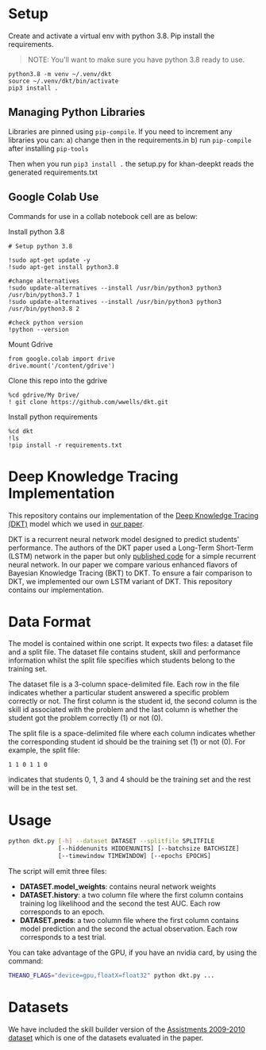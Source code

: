 # Setup

Create and activate a virtual env with python 3.8.   Pip install the requirements.

> NOTE:   You'll want to make sure you have python 3.8 ready to use.

```
python3.8 -m venv ~/.venv/dkt
source ~/.venv/dkt/bin/activate
pip3 install .
```

## Managing Python Libraries

Libraries are pinned using `pip-compile`.   If you need to increment any libraries you can:
a) change then in the requirements.in
b) run `pip-compile` after installing `pip-tools`

Then when you run `pip3 install .` the setup.py for khan-deepkt reads the generated requirements.txt


## Google Colab Use

Commands for use in a collab notebook cell are as below:

Install python 3.8
```
# Setup python 3.8

!sudo apt-get update -y
!sudo apt-get install python3.8

#change alternatives
!sudo update-alternatives --install /usr/bin/python3 python3 /usr/bin/python3.7 1
!sudo update-alternatives --install /usr/bin/python3 python3 /usr/bin/python3.8 2

#check python version
!python --version
```

Mount Gdrive
```
from google.colab import drive
drive.mount('/content/gdrive')
```

Clone this repo into the gdrive
```
%cd gdrive/My Drive/
! git clone https://github.com/wwells/dkt.git
```

Install python requirements
```
%cd dkt
!ls
!pip install -r requirements.txt
```

# Deep Knowledge Tracing Implementation
This repository contains our implementation of the [Deep Knowledge Tracing (DKT)](http://papers.nips.cc/paper/5654-deep-knowledge-tracing.pdf) model
which we used in [our paper](https://www.cs.colorado.edu/~mozer/Research/Selected%20Publications/reprints/KhajahLindseyMozer2016.pdf).

DKT is a recurrent neural network model designed to predict students' performance.
The authors of the DKT paper used a Long-Term Short-Term (LSTM) network in the paper but
only [published code](https://github.com/chrispiech/DeepKnowledgeTracing)
for a simple recurrent neural network. In our paper we compare various enhanced
flavors of Bayesian Knowledge Tracing (BKT) to DKT. To ensure a fair comparison to DKT,
we implemented our own LSTM variant of DKT. This repository contains our implementation.

# Data Format
The model is contained within one script. It expects two files: a dataset file and
a split file. The dataset file contains student, skill and performance information whilst the split file specifies which students belong to the training set.

The dataset file is a 3-column space-delimited file. Each row in the file indicates whether a particular student answered a specific problem correctly or not.
The first column is the student id, the second column is the skill id associated with the problem and the last column is whether the student got the problem correctly (1) or not (0).

The split file is a space-delimited file where each column indicates whether the corresponding student id should be the training set (1) or not (0). For example, the split file:

    1 1 0 1 1 0

indicates that students 0, 1, 3 and 4 should be the training set and the rest will be in the test set.

# Usage

```sh
python dkt.py [-h] --dataset DATASET --splitfile SPLITFILE
              [--hiddenunits HIDDENUNITS] [--batchsize BATCHSIZE]
              [--timewindow TIMEWINDOW] [--epochs EPOCHS]
```

The script will emit three files:
 - **DATASET.model_weights**: contains neural network weights
 - **DATASET.history**: a two column file where the first column contains training log likelihood and the second the test AUC. Each row corresponds to an epoch.
 - **DATASET.preds**: a two column file where the first column contains model prediction and the second the actual observation. Each row corresponds to a test trial.

You can take advantage of the GPU, if you have an nvidia card, by using the command:

```sh
THEANO_FLAGS="device=gpu,floatX=float32" python dkt.py ...
```

# Datasets

We have included the skill builder version of the [Assistments 2009-2010 dataset](https://sites.google.com/site/assistmentsdata/home/assistment-2009-2010-data/skill-builder-data-2009-2010)
which is one of the datasets evaluated in the paper.